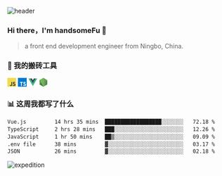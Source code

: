 ![header](https://raw.githubusercontent.com/fzq1998/fzq1998/master/header.png)

### Hi there，I'm handsomeFu 👋

> a front end development engineer from Ningbo, China.

### 🔧 我的搬砖工具
<code><img height="20" src="https://raw.githubusercontent.com/github/explore/80688e429a7d4ef2fca1e82350fe8e3517d3494d/topics/javascript/javascript.png" alt="javascript"></code>
<code><img height="20" src="https://raw.githubusercontent.com/github/explore/80688e429a7d4ef2fca1e82350fe8e3517d3494d/topics/typescript/typescript.png" alt="typescript"></code>
<code><img height="20" src="https://raw.githubusercontent.com/github/explore/80688e429a7d4ef2fca1e82350fe8e3517d3494d/topics/vue/vue.png" alt="vue"></code>
<code><img height="20" src="https://raw.githubusercontent.com/github/explore/80688e429a7d4ef2fca1e82350fe8e3517d3494d/topics/nodejs/nodejs.png" alt="nodejs"></code>



### 📊 这周我都写了什么
<!--START_SECTION:waka-->

```txt
Vue.js         14 hrs 35 mins  ██████████████████░░░░░░░   72.18 %
TypeScript     2 hrs 28 mins   ███░░░░░░░░░░░░░░░░░░░░░░   12.26 %
JavaScript     1 hr 50 mins    ██▒░░░░░░░░░░░░░░░░░░░░░░   09.09 %
.env file      38 mins         ▓░░░░░░░░░░░░░░░░░░░░░░░░   03.17 %
JSON           26 mins         ▓░░░░░░░░░░░░░░░░░░░░░░░░   02.18 %
```

<!--END_SECTION:waka-->


![expedition](https://raw.githubusercontent.com/fzq1998/fzq1998/master/expedition.gif)

